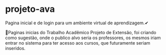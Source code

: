 # projeto-ava
 Pagina inicial e de login para um ambiente virtual de aprendizagem.✔

📍Paginas inicias do Trabalho Acadêmico Projeto de Extensão, foi criando como sugestão, onde o publico alvo seria os professores, os mesmos iriam entrar no sistema para ter acesso aos cursos, que futuramente seriam inseridos.
